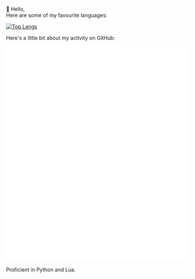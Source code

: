 
👋 Hello,
<br>
Here are some of my favourite languages:

[![Top Langs](https://github-readme-stats.vercel.app/api/top-langs/?username=terminalqz&count_private=true&theme=dracula)](https://github.com/anuraghazra/github-readme-stats)

Here's a little bit about my activity on GitHub:

![Metrics](/github-metrics.svg)


 Proficient in Python and Lua. 
